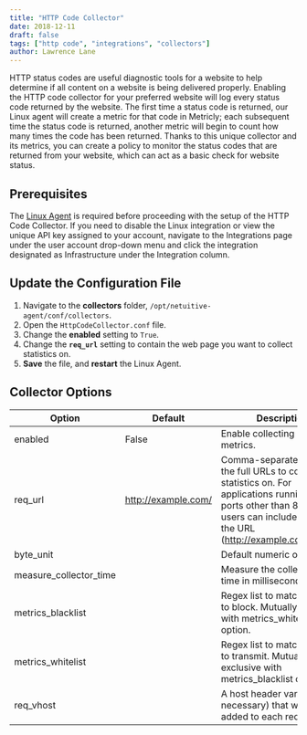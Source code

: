 ```yaml
---
title: "HTTP Code Collector"
date: 2018-12-11
draft: false
tags: ["http code", "integrations", "collectors"]
author: Lawrence Lane
---
```

HTTP status codes are useful diagnostic tools for a website to help determine if all content on a website is being delivered properly. Enabling the HTTP code collector for your preferred website will log every status code returned by the website. The first time a status code is returned, our Linux agent will create a metric for that code in Metricly; each subsequent time the status code is returned, another metric will begin to count how many times the code has been returned. Thanks to this unique collector and its metrics, you can create a policy to monitor the status codes that are returned from your website, which can act as a basic check for website status.

## Prerequisites

The [Linux Agent][1] is required before proceeding with the setup of the HTTP Code Collector. If you need to disable the Linux integration or view the unique API key assigned to your account, navigate to the Integrations page under the user account drop-down menu and click the integration designated as Infrastructure under the Integration column.

## Update the Configuration File

1. Navigate to the **collectors** folder, `/opt/netuitive-agent/conf/collectors`.
2. Open the `HttpCodeCollector.conf` file.
3. Change the **enabled** setting to `True`.
4. Change the **`req_url`** setting to contain the web page you want to collect statistics on.
5. **Save** the file, and **restart** the Linux Agent.

## Collector Options

| Option                 | Default             | Description                                                                                                                                                                                |
|------------------------|---------------------|--------------------------------------------------------------------------------------------------------------------------------------------------------------------------------------------|
| enabled                | False               | Enable collecting HTTP metrics.                                                                                                                                                            |
| req_url                | http://example.com/ | Comma-separated array of the full URLs to collect statistics on. For applications running on ports other than 80 or 443, users can include the port in the URL (http://example.com:8080/). |
| byte_unit              |                     | Default numeric output(s).                                                                                                                                                                 |
| measure_collector_time |                     | Measure the collector’s run time in milliseconds.                                                                                                                                          |
| metrics_blacklist      |                     | Regex list to match metrics to block. Mutually exclusive with metrics_whitelist option.                                                                                                    |
| metrics_whitelist      |                     | Regex list to match metrics to transmit. Mutually exclusive with metrics_blacklist option.                                                                                                 |
| req_vhost              |                     | A host header variable (if necessary) that will be added to each request.               |                     |                                                                                                                                                                                            |

[1]: /integrations/agents/linux-agent
